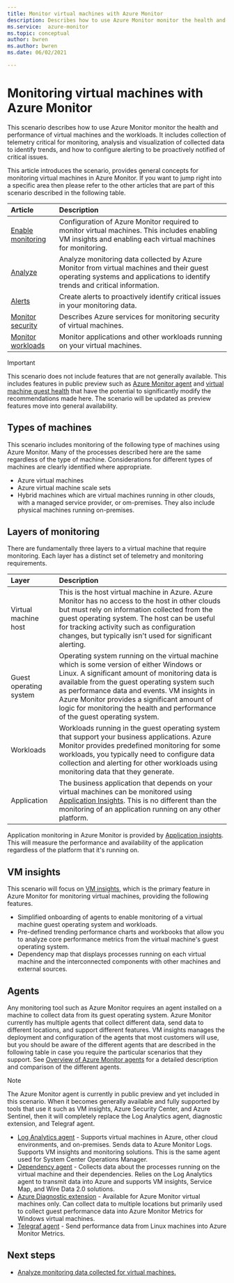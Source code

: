 ```yaml
---
title: Monitor virtual machines with Azure Monitor
description: Describes how to use Azure Monitor monitor the health and performance of  virtual machines and the workloads.
ms.service:  azure-monitor
ms.topic: conceptual
author: bwren
ms.author: bwren
ms.date: 06/02/2021

---
```


# Monitoring virtual machines with Azure Monitor
This scenario describes how to use Azure Monitor monitor the health and performance of  virtual machines and the workloads. It includes collection of telemetry critical for monitoring, analysis and visualization of collected data to identify trends, and how to configure alerting to be proactively notified of critical issues.

This article introduces the scenario, provides general concepts for monitoring virtual machines in Azure Monitor. If you want to jump right into a specific area then please refer to the other articles that are part of this scenario described in the following table.

| Article | Description |
|:---|:---|
| [Enable monitoring](monitor-virtual-machine-onboard.md) | Configuration of Azure Monitor required to monitor virtual machines. This includes enabling VM insights and enabling each virtual machines for monitoring.  |
| [Analyze](monitor-virtual-machine-analyze.md) | Analyze monitoring data collected by Azure Monitor from virtual machines and their guest operating systems and applications to identify trends and critical information. |
| [Alerts](monitor-virtual-machine-alerts.md)   | Create alerts to proactively identify critical issues in your monitoring data. |
| [Monitor security](monitor-virtual-machine-security.md) | Describes Azure services for monitoring security of virtual machines. |
| [Monitor workloads](monitor-virtual-machine-workloads.md) | Monitor applications and other workloads running on your virtual machines. |

> [!IMPORTANT]
> This scenario does not include features that are not generally available. This includes features in public preview such as [Azure Monitor agent](../../agents/azure-monitor-agent-overview.md) and [virtual machine guest health](vminsights-health-overview.md) that have the potential to significantly modify the recommendations made here. The scenario will be updated as preview features move into general availability.


## Types of machines
This scenario includes monitoring of the following type of machines using Azure Monitor. Many of the processes described here are the same regardless of the type of machine. Considerations for different types of machines are clearly identified where appropriate.

- Azure virtual machines
- Azure virtual machine scale sets
- Hybrid machines which are virtual machines running in other clouds, with a managed service provider, or om-premises. They also include physical machines running on-premises.

## Layers of monitoring
There are fundamentally three layers to a virtual machine that require monitoring. Each layer has a distinct set of telemetry and monitoring requirements. 


| Layer | Description |
|:---|:---|
| Virtual machine host | This is the host virtual machine in Azure. Azure Monitor has no access to the host in other clouds but must rely on information collected from the guest operating system. The host can be useful for tracking activity such as configuration changes, but typically isn't used for significant alerting. |
| Guest operating system | Operating system running on the virtual machine which is some version of either Windows or Linux. A significant amount of monitoring data is available from the guest operating system such as performance data and events. VM insights in Azure Monitor provides a significant amount of logic for monitoring the health and performance of the guest operating system. |
| Workloads | Workloads running in the guest operating system that support your business applications. Azure Monitor provides predefined monitoring for some workloads, you typically need to configure data collection and alerting for other workloads using monitoring data that they generate. |
| Application | The business application that depends on your virtual machines can be monitored using [Application Insights](../app/app-insights-overview.md). This is no different than the monitoring of an application running on any other platform. 

Application monitoring in Azure Monitor is provided by [Application insights](../app/app-insights-overview.md). This will measure the performance and availability of the application regardless of the platform that it's running on. 

## VM insights
This scenario will focus on [VM insights](../vm/vminsights-overview.md), which is the primary feature in Azure Monitor for monitoring virtual machines, providing the following features.

- Simplified onboarding of agents to enable monitoring of a virtual machine guest operating system and workloads. 
- Pre-defined trending performance charts and workbooks that allow you to analyze core performance metrics from the virtual machine's guest operating system.
- Dependency map that displays processes running on each virtual machine and the interconnected components with other machines and external sources.


## Agents
Any monitoring tool such as Azure Monitor requires an agent installed on a machine to collect data from its guest operating system. Azure Monitor currently has multiple agents that collect different data, send data to different locations, and support different features. VM insights manages the deployment and configuration of the agents that most customers will use, but you should be aware of the different agents that are described in the following table in case you require the particular scenarios that they support. See [Overview of Azure Monitor agents](../agents/agents-overview.md) for a detailed description and comparison of the different agents.

> [!NOTE]
> The Azure Monitor agent is currently in public preview and yet included in this scenario. When it becomes generally available and fully supported by tools that use it such as VM insights, Azure Security Center, and Azure Sentinel, then it will completely replace the Log Analytics agent, diagnostic extension, and Telegraf agent.

- [Log Analytics agent](../agents/agents-overview.md#log-analytics-agent) - Supports virtual machines in Azure, other cloud environments, and on-premises. Sends data to Azure Monitor Logs. Supports VM insights and monitoring solutions. This is the same agent used for System Center Operations Manager.
- [Dependency agent](../agents/agents-overview.md#dependency-agent) - Collects data about the processes running on the virtual machine and their dependencies. Relies on the Log Analytics agent to transmit data into Azure and supports VM insights, Service Map, and Wire Data 2.0 solutions.
- [Azure Diagnostic extension](../agents/agents-overview.md#azure-diagnostics-extension) - Available for Azure Monitor virtual machines only. Can collect data to multiple locations but primarily used to collect guest performance data into Azure Monitor Metrics for Windows virtual machines.
- [Telegraf agent](../essentials/collect-custom-metrics-linux-telegraf.md) - Send performance data from Linux machines into Azure Monitor Metrics.






## Next steps

* [Analyze monitoring data collected for virtual machines.](monitor-virtual-machine-analyze.md)
